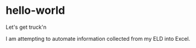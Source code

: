 # hello-world

Let's get truck'n

I am attempting to automate information collected from my ELD into Excel.

